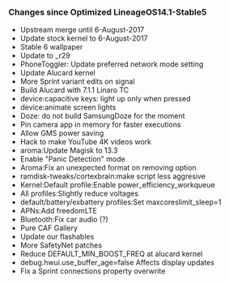### Changes since Optimized LineageOS14.1-Stable5

* Upstream merge until 6-August-2017
* Update stock kernel to 6-August-2017
* Stable 6 wallpaper
* Update to _r29
* PhoneToggler: Update preferred network mode setting
* Update Alucard kernel
* More Sprint variant edits on signal
* Build Alucard with 7.1.1 Linaro TC
* device:capacitive keys: light up only when pressed
* device:animate screen lights
* Doze: do not build SamsungDoze for the moment
* Pin camera app in memory for faster executions
* Allow GMS power saving
* Hack to make YouTube 4K videos work
* aroma:Update Magisk to 13.3
* Enable "Panic Detection" mode
* Aroma:Fix an unexpected format on removing option
* ramdisk-tweaks/cortexbrain:make script less aggresive
* Kernel:Default profile:Enable power_efficiency_workqueue
* All profiles:Slightly reduce voltages
* default/battery/exbattery profiles:Set maxcoreslimit_sleep=1
* APNs:Add freedomLTE
* Bluetooth:Fix car audio (?)
* Pure CAF Gallery
* Update our flashables
* More SafetyNet patches
* Reduce DEFAULT_MIN_BOOST_FREQ at alucard kernel
* debug.hwui.use_buffer_age=false Affects display updates
* Fix a Sprint connections property overwrite